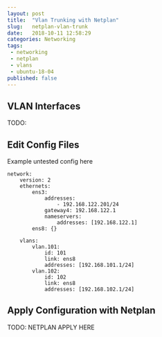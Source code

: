 ```yaml
---
layout: post
title:  "Vlan Trunking with Netplan"
slug:   netplan-vlan-trunk
date:   2018-10-11 12:58:29
categories: Networking
tags: 
 - networking
 - netplan
 - vlans
 - ubuntu-18-04
published: false
---
```


## VLAN Interfaces
TODO:


## Edit Config Files
Example untested config here

```
network:
    version: 2
    ethernets:
        ens3:
            addresses: 
                - 192.168.122.201/24
            gateway4: 192.168.122.1
            nameservers:
                addresses: [192.168.122.1]
        ens8: {}

    vlans:
        vlan.101:
            id: 101
            link: ens8
            addresses: [192.168.101.1/24]
        vlan.102:
            id: 102
            link: ens8
            addresses: [192.168.102.1/24]
```


## Apply Configuration with Netplan 

TODO: NETPLAN APPLY HERE
